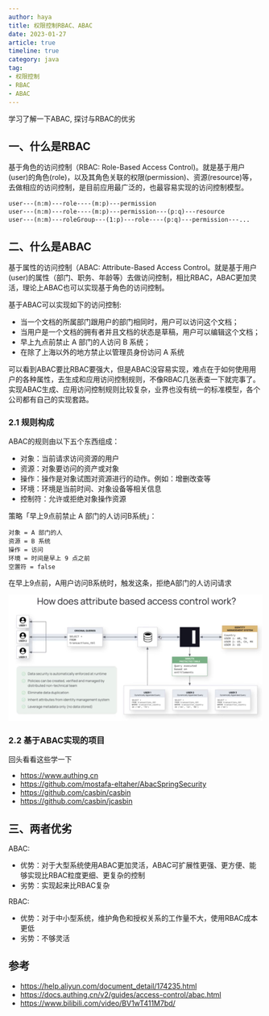 ```yaml
---
author: haya
title: 权限控制RBAC、ABAC
date: 2023-01-27
article: true
timeline: true
category: java
tag:
- 权限控制
- RBAC
- ABAC
---
```

学习了解一下ABAC, 探讨与RBAC的优劣

## 一、什么是RBAC
基于角色的访问控制（RBAC: Role-Based Access Control)。就是基于用户(user)的角色(role)，以及其角色关联的权限(permission)、资源(resource)等，去做相应的访问控制，是目前应用最广泛的，也最容易实现的访问控制模型。

```
user---(n:m)---role----(m:p)---permission
user---(n:m)---role----(m:p)---permission---(p:q)---resource
user---(n:m)---roleGroup---(1:p)---role----(p:q)---permission---...
```

## 二、什么是ABAC
基于属性的访问控制（ABAC: Attribute-Based Access Control。就是基于用户(user)的属性（部门、职务、年龄等）去做访问控制，相比RBAC，ABAC更加灵活，理论上ABAC也可以实现基于角色的访问控制。

基于ABAC可以实现如下的访问控制:
- 当一个文档的所属部门跟用户的部门相同时，用户可以访问这个文档；
- 当用户是一个文档的拥有者并且文档的状态是草稿，用户可以编辑这个文档；
- 早上九点前禁止 A 部门的人访问 B 系统；
- 在除了上海以外的地方禁止以管理员身份访问 A 系统


可以看到ABAC要比RBAC要强大，但是ABAC没容易实现，难点在于如何使用用户的各种属性，去生成和应用访问控制规则，不像RBAC几张表查一下就完事了。实现ABAC生成、应用访问控制规则比较复杂，业界也没有统一的标准模型，各个公司都有自己的实现套路。


### 2.1 规则构成
ABAC的规则由以下五个东西组成：
- 对象：当前请求访问资源的用户
- 资源：对象要访问的资产或对象
- 操作：操作是对象试图对资源进行的动作。例如：增删改查等
- 环境：环境是当前时间、对象设备等相关信息
- 控制符：允许或拒绝对象操作资源


策略「早上9点前禁止 A 部门的人访问B系统」：
```
对象 = A 部门的人
资源 = B 系统
操作 = 访问
环境 = 时间是早上 9 点之前
空置符 = false
```
在早上9点前，A用户访问B系统时，触发这条，拒绝A部门的人访问请求

![](/assets/java/spring/权限控制RBAC、ABAC/1.png)


### 2.2 基于ABAC实现的项目
回头看看这些学一下
- https://www.authing.cn
- https://github.com/mostafa-eltaher/AbacSpringSecurity
- https://github.com/casbin/casbin
- https://github.com/casbin/jcasbin


## 三、两者优劣

ABAC:
- 优势：对于大型系统使用ABAC更加灵活，ABAC可扩展性更强、更方便、能够实现比RBAC粒度更细、更复杂的控制
- 劣势：实现起来比RBAC复杂

RBAC:
- 优势：对于中小型系统，维护角色和授权关系的工作量不大，使用RBAC成本更低
- 劣势：不够灵活

## 参考
- https://help.aliyun.com/document_detail/174235.html
- https://docs.authing.cn/v2/guides/access-control/abac.html
- https://www.bilibili.com/video/BV1wT411M7bd/


